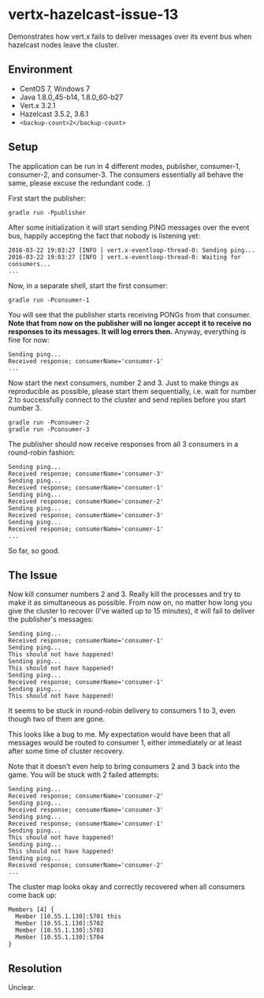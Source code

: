 # vertx-hazelcast-issue-13
Demonstrates how vert.x fails to deliver messages over its event bus when hazelcast nodes leave the cluster.

## Environment

- CentOS 7, Windows 7
- Java 1.8.0_45-b14, 1.8.0_60-b27
- Vert.x 3.2.1
- Hazelcast 3.5.2, 3.6.1
- ```<backup-count>2</backup-count>```

## Setup

The application can be run in 4 different modes, publisher, consumer-1, consumer-2, and consumer-3. The consumers essentially all behave the same, please excuse the redundant code. :)

First start the publisher:

    gradle run -Ppublisher
    
After some initialization it will start sending PING messages over the event bus, happily accepting the fact that nobody is listening yet:

    2016-03-22 19:03:27 [INFO ] vert.x-eventloop-thread-0: Sending ping...
    2016-03-22 19:03:27 [INFO ] vert.x-eventloop-thread-0: Waiting for consumers...
    ...

Now, in a separate shell, start the first consumer:

    gradle run -Pconsumer-1
    
You will see that the publisher starts receiving PONGs from that consumer. **Note that from now on the publisher will no longer accept it to receive no responses to its messages. It will log errors then.** Anyway, everything is fine for now:

    Sending ping...
    Received response; consumerName='consumer-1'
    ...

Now start the next consumers, number 2 and 3. Just to make things as reproducible as possible, please start them sequentially, i.e. wait for number 2 to successfully connect to the cluster and send replies before you start number 3.

    gradle run -Pconsumer-2
    gradle run -Pconsumer-3

The publisher should now receive responses from all 3 consumers in a round-robin fashion:

    Sending ping...
    Received response; consumerName='consumer-3'
    Sending ping...
    Received response; consumerName='consumer-1'
    Sending ping...
    Received response; consumerName='consumer-2'
    Sending ping...
    Received response; consumerName='consumer-3'
    Sending ping...
    Received response; consumerName='consumer-1'
    ...

So far, so good.

## The Issue

Now kill consumer numbers 2 and 3. Really kill the processes and try to make it as simultaneous as possible. From now on, no matter how long you give the cluster to recover (I've waited up to 15 minutes), it will fail to deliver the publisher's messages:

    Sending ping...
    Received response; consumerName='consumer-1'
    Sending ping...
    This should not have happened!
    Sending ping...
    This should not have happened!
    Sending ping...
    Received response; consumerName='consumer-1'
    Sending ping...
    This should not have happened!
    
It seems to be stuck in round-robin delivery to consumers 1 to 3, even though two of them are gone.

This looks like a bug to me. My expectation would have been that all messages would be routed to consumer 1, either immediately or at least after some time of cluster recovery.

Note that it doesn't even help to bring consumers 2 and 3 back into the game. You will be stuck with 2 failed attempts:

    Sending ping...
    Received response; consumerName='consumer-2'
    Sending ping...
    Received response; consumerName='consumer-3'
    Sending ping...
    Received response; consumerName='consumer-1'
    Sending ping...
    This should not have happened!
    Sending ping...
    This should not have happened!
    Sending ping...
    Received response; consumerName='consumer-2'
    ...
    
The cluster map looks okay and correctly recovered when all consumers come back up:

    Members [4] {
      Member [10.55.1.130]:5701 this
      Member [10.55.1.130]:5702
      Member [10.55.1.130]:5703
      Member [10.55.1.130]:5704
    }

## Resolution

Unclear.
